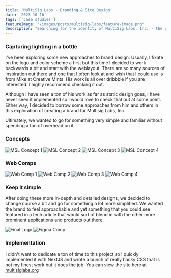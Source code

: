```yaml
---
title: 'MultiSig Labs - Branding & Site Design'
date: '2023-10-16'
tags: ['case studies']
featureImage: "/images/posts/multisig-labs/feature-image.png"
description: "Searching for the identity of MultiSig Labs, Inc. - the parent company of GoGoPool."
---
```


### Capturing lighting in a bottle

I've been exploring some new approaches to brand design. Usually, I fixate on the logo and color scheme a first but this time I decided to work backwards a bit and start with the weblayout. There are so many sources of inspiration out there and one that I often look at and wish that I could use is from Mike at Creative Mints. His work is all over dribbble if you are interested. I highly recommend checking it out.

Although I have seen a ton of his work as far as static design goes, I have never seen it implemented so I would love to check that out at some point. Either way, I decided to borrow some approaches from him and others in this exploration of creating a brand for Multisig Labs, Inc.

Ultimately, we wanted to go for something very simple and familiar without spending a ton of overhead on it.

### Concepts
![MSL Concept 1](/images/posts/multisig-labs/msl-con-1.png)
![MSL Concept 2](/images/posts/multisig-labs/msl-con-2.png)
![MSL Concept 3](/images/posts/multisig-labs/msl-con-3.png)
![MSL Concept 4](/images/posts/multisig-labs/msl-con-4.png)

### Web Comps
![Web Comp 1](/images/posts/multisig-labs/web-comp-1.png)
![Web Comp 2](/images/posts/multisig-labs/web-comp-2.png)
![Web Comp 3](/images/posts/multisig-labs/web-comp-3.png)
![Web Comp 4](/images/posts/multisig-labs/web-comp-4.png)

### Keep it simple

After doing these more in-depth and detailed designs, we decided to change course a bit and go for something a lot more simplified. We wanted the brand to feel approachable and yet something that you could see featured in a tech article that would sort of blend in with the other more prominent applications and products out there.

![Final Logo](/images/posts/multisig-labs/final-logo.png)
![Figma Comp](/images/posts/multisig-labs/figma-comp-1.png)

### Implementation
I didn't want to dedicate a ton of time to this project so I quickly implemented it with NextJS and wrote a bunch of really hacky CSS that is not my finest work but it does the job. You can view the site here at [multisiglabs.org](https://multisiglabs.org)